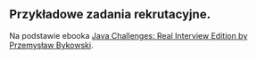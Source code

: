 ## Przykładowe zadania rekrutacyjne.

Na podstawie ebooka [Java Challenges: Real Interview Edition by Przemysław Bykowski](https://bykowski.pl/java-challenges-real-interview-edition-ebook-bedacy-przewodnikiem-po-rekrutacjach-2020-2023/).
